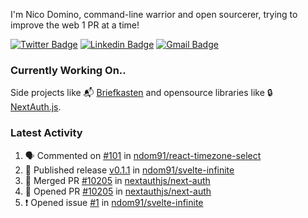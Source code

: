 
I'm Nico Domino, command-line warrior and open sourcerer, trying to improve the web 1 PR at a time!

[![Twitter Badge](https://img.shields.io/badge/-@ndom91-1ca0f1?style=flat-square&labelColor=1ca0f1&logo=twitter&logoColor=white&link=https://twitter.com/ndom91)](https://twitter.com/ndom91) [![Linkedin Badge](https://img.shields.io/badge/-ndom91-blue?style=flat-square&logo=Linkedin&logoColor=white&link=https://www.linkedin.com/in/ndom91/)](https://www.linkedin.com/in/ndom91/) [![Gmail Badge](https://img.shields.io/badge/-yo@ndo.dev-c14438?style=flat-square&logo=mail.ru&logoColor=white&link=mailto:yo@ndo.dev)](mailto:yo@ndo.dev)

### Currently Working On..

Side projects like 📬 [Briefkasten](https://briefkastenhq.com) and opensource libraries like 🔒 [NextAuth.js](https://github.com/nextauthjs/next-auth).

<!--START_SECTION_PROFILE_VIEWS:readme-info-->
<!--END_SECTION_PROFILE_VIEWS:readme-info-->

<!--START_SECTION_DAILY_COMMIT:readme-info-->
<!--END_SECTION_DAILY_COMMIT:readme-info-->

<!--START_SECTION_WEEKLY_COMMIT:readme-info-->
<!--END_SECTION_WEEKLY_COMMIT:readme-info-->

### Latest Activity

<!--START_SECTION:activity-->
1. 🗣 Commented on [#101](https://github.com/ndom91/react-timezone-select/issues/101#issuecomment-1975939669) in [ndom91/react-timezone-select](https://github.com/ndom91/react-timezone-select)
2. 🚀 Published release [v0.1.1](https://github.com/ndom91/svelte-infinite/releases/tag/v0.1.1) in [ndom91/svelte-infinite](https://github.com/ndom91/svelte-infinite)
3. 🎉 Merged PR [#10205](https://github.com/nextauthjs/next-auth/pull/10205) in [nextauthjs/next-auth](https://github.com/nextauthjs/next-auth)
4. 💪 Opened PR [#10205](https://github.com/nextauthjs/next-auth/pull/10205) in [nextauthjs/next-auth](https://github.com/nextauthjs/next-auth)
5. ❗ Opened issue [#1](https://github.com/ndom91/svelte-infinite/issues/1) in [ndom91/svelte-infinite](https://github.com/ndom91/svelte-infinite)
<!--END_SECTION:activity-->
